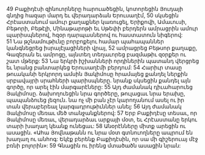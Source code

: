 49 Բաքիդէսի զինուորները հարուածեցին, կոտորեցին Յուդայի գնդից հազար մարդ եւ վերադարձան Երուսաղէմ, 50 սկսեցին Հրէաստանում ամուր քաղաքներ կառուցել, Երիքովի, Ամաւուսի, Բեթորի, Բեթէլի, Մինաթարոթի եւ Սթեփի բերդերն ամրացրին ամուր պարիսպներով, հզօր դարպասներով ու հաստատուն նիգերով: 51 Նա թշնամութիւնը բորբոքելու համար պահապաններ կանգնեցրեց իսրայէլացիների վրայ, 52 ամրացրեց Բեթսոր քաղաքը, Գազերան եւ ամրոցը, այնտեղ տեղաւորեց բազմաթիւ զօրքեր ու շատ մթերք: 53 Նա երկրի իշխանների որդիներին պատանդ վերցրեց եւ նրանց բանտարկեց Երուսաղէմի բերդում: 54 Հարիւր տասը թուականի երկրորդ ամսին Յակիմոսը հրամայեց քանդել ներքին սրբավայրի սրահների պարիսպները. նրանք սկսեցին քանդել այն գործը, որ արել էին մարգարէները: 55 Այդ ժամանակ դիւահարուեց Յակիմոսը. ձախողուեցին նրա գործերը, թուլացաւ նրա երախը, պապանձուեց լեզուն. նա ոչ մի բան չէր կարողանում ասել ու իր տան վերաբերեալ կարգադրութիւններ անել: 56 Այդ ժամանակ Յակիմոսը մեռաւ մեծ տանջանքներով: 57 Երբ Բաքիդէսը տեսաւ, որ Յակիմոսը մեռաւ, վերադարձաւ արքայի մօտ, եւ Հրէաստանը երկու տարի խաղաղ կեանք ունեցաւ: 58 Անօրէնները միտք արեցին ու ասացին. «Ահա Յովնաթանն ու նրա մօտ գտնուողները ապրում են խաղաղ ու անհոգ: Եկէք բերենք Բաքիդէսին, որ սա մի գիշերուայ մէջ բռնի բոլորին»: 59 Գնացին ու իրենց մտածածն ասացին նրան:
